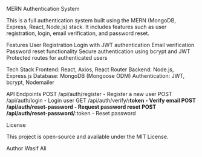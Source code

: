 MERN Authentication System

This is a full authentication system built using the MERN (MongoDB, Express, React, Node.js) stack. It includes features such as user registration, login, email verification, and password reset.

Features
User Registration
Login with JWT authentication
Email verification
Password reset functionality
Secure authentication using bcrypt and JWT
Protected routes for authenticated users

Tech Stack
Frontend: React, Axios, React Router
Backend: Node.js, Express.js
Database: MongoDB (Mongoose ODM)
Authentication: JWT, bcrypt, Nodemailer

API Endpoints
POST /api/auth/register - Register a new user
POST /api/auth/login - Login user
GET /api/auth/verify/****:token - Verify email
POST /api/auth/reset-password - Request password reset
POST /api/auth/reset-password/****:token - Reset password

License

This project is open-source and available under the MIT License.

Author
Wasif Ali
